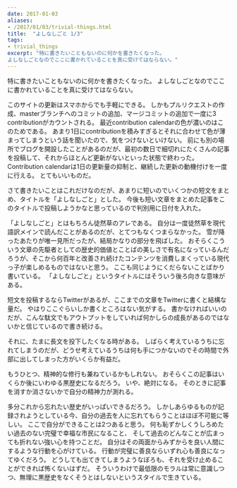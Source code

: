 ```yaml
---
date: 2017-01-03
aliases:
- /2017/01/03/trivial-things.html
title:  "よしなしごと 1/3"
tags:
- trivial_things
excerpt: "特に書きたいこともないのに何かを書きたくなった。
よしなしごとなのでここに書かれていることを真に受けてはならない。"
---
```


特に書きたいこともないのに何かを書きたくなった。
よしなしごとなのでここに書かれていることを真に受けてはならない。

このサイトの更新はスマホからでも手軽にできる。
しかもプルリクエストの作成、masterブランチへのコミットの追加、マージコミットの追加で一度に3 contributionがカウントされる。
最近contribution calendarの色が濃いのはこのためである。
あまり1日にcontributionを積みすぎるとそれに合わせて色が薄まってしまうという話を聞いたので、気をつけないといけない。
前にも別の場所でブログを開設したことがあるのだが、最初の数日で細切れにたくさんの記事を投稿して、それからほとんど更新がないといった状態で終わった。
Contribution calendarは1日の更新量の抑制と、継続した更新の動機付けを一度に行える。
とてもいいものだ。

さて書きたいことはこれだけなのだが、あまりに短いのでいくつかの短文をまとめ、タイトルを「よしなしごと」とした。
今後も短い文章をまとめた記事をこのタイトルで投稿しようかなと思っているので判別用に日付を入れた。

「よしなしごと」とはもちろん徒然草のアレである。
自分は一度徒然草を現代語訳メインで読んだことがあるのだが、とてつもなくつまらなかった。
雪が降ったあたりが唯一見所だったが、結局かなりの部分を飛ばした。
おそらくこういう文章の先駆者としての歴史的価値とことばの美しさで有名になっているんだろうが、そこから何百年と改善され続けたコンテンツを消費しまくっている現代っ子が楽しめるものではないと思う。
ここも同じようにくだらないことばかり書いている。
「よしなしごと」というタイトルにはそういう後ろ向きな意味がある。

短文を投稿するならTwitterがあるが、ここまでの文章をTwitterに書くと結構な量だ。
やはりここぐらいしか書くところはない気がする。
書かなければいいのだが、こんな駄文でもアウトプットをしていれば何かしらの成長があるのではないかと信じているので書き続ける。

それに、たまに長文を投下したくなる時がある。
しばらく考えているうちに忘れてしまうのだが、どうせ考えているうちは何も手につかないのでその時間で外部に出してしまった方がいくらか有益だ。

もうひとつ、精神的な修行も兼ねているかもしれない。
おそらくこの記事はいくらか後にいわゆる黒歴史になるだろう。
いや、絶対になる。
そのときに記事を消すか消さないかで自分の精神力が測れる。

多分これから忘れたい歴史がいっぱいできるだろう。
しかしあらゆるものが記録されようとしている今、自分の過去を人に忘れてもらうことはほぼ不可能に等しい。
ここで自分ができることは2つあると思う。
何も恥ずかしくうしろめたい過去のない完璧で幸福な市民になること、
そして過去のどんなことが広まっても折れない強い心を持つことだ。
自分はその両面からみずからを良い人間にするような行動を心がけている。
行動が完璧に善良ならいずれ心も善良になってゆくだろう。
どうしても出てきてしまうようなぼろも、それを受け止めることができれば怖くないはずだ。
そういうわけで最低限のモラルは常に意識しつつ、無理に黒歴史をなくそうとはしないというスタイルで生きている。